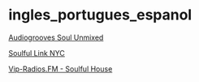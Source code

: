 # ingles_portugues_espanol

[Audiogrooves Soul Unmixed](http://soul.audiogrooves.net/soul-unmixed.mp3)

[Soulful Link NYC](http://deeperlink.com:8070/stream)

[Vip-Radios.FM - Soulful House](http://radio4.vip-radios.fm:8057/stream-128kmp3-SoulfulHouse_autodj)

